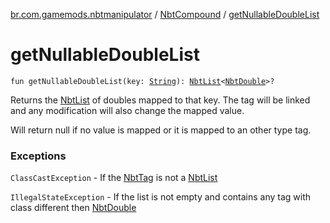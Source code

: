 [br.com.gamemods.nbtmanipulator](../index.md) / [NbtCompound](index.md) / [getNullableDoubleList](./get-nullable-double-list.md)

# getNullableDoubleList

`fun getNullableDoubleList(key: `[`String`](https://kotlinlang.org/api/latest/jvm/stdlib/kotlin/-string/index.html)`): `[`NbtList`](../-nbt-list/index.md)`<`[`NbtDouble`](../-nbt-double/index.md)`>?`

Returns the [NbtList](../-nbt-list/index.md) of doubles mapped to that key. The tag will be linked and any modification will
also change the mapped value.

Will return null if no value is mapped or it is mapped to an other type tag.

### Exceptions

`ClassCastException` - If the [NbtTag](../-nbt-tag/index.md) is not a [NbtList](../-nbt-list/index.md)

`IllegalStateException` - If the list is not empty and contains any tag with class different then [NbtDouble](../-nbt-double/index.md)